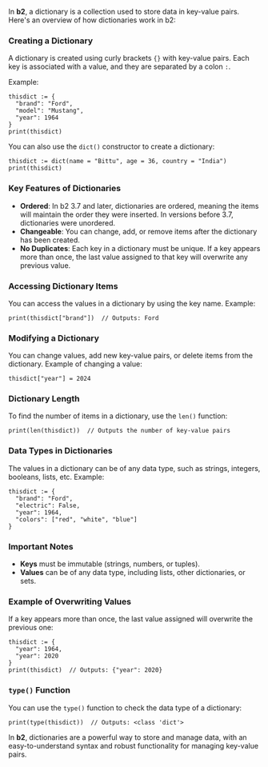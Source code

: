 In **b2**, a dictionary is a collection used to store data in key-value pairs. Here's an overview of how dictionaries work in b2:

### Creating a Dictionary
A dictionary is created using curly brackets `{}` with key-value pairs. Each key is associated with a value, and they are separated by a colon `:`.

Example:
```b2
thisdict := {
  "brand": "Ford",
  "model": "Mustang",
  "year": 1964
}
print(thisdict)
```
You can also use the `dict()` constructor to create a dictionary:
```b2
thisdict := dict(name = "Bittu", age = 36, country = "India")
print(thisdict)
```

### Key Features of Dictionaries
- **Ordered**: In b2 3.7 and later, dictionaries are ordered, meaning the items will maintain the order they were inserted. In versions before 3.7, dictionaries were unordered.
- **Changeable**: You can change, add, or remove items after the dictionary has been created.
- **No Duplicates**: Each key in a dictionary must be unique. If a key appears more than once, the last value assigned to that key will overwrite any previous value.

### Accessing Dictionary Items
You can access the values in a dictionary by using the key name.
Example:
```b2
print(thisdict["brand"])  // Outputs: Ford
```

### Modifying a Dictionary
You can change values, add new key-value pairs, or delete items from the dictionary.
Example of changing a value:
```b2
thisdict["year"] = 2024
```

### Dictionary Length
To find the number of items in a dictionary, use the `len()` function:
```b2
print(len(thisdict))  // Outputs the number of key-value pairs
```

### Data Types in Dictionaries
The values in a dictionary can be of any data type, such as strings, integers, booleans, lists, etc.
Example:
```b2
thisdict := {
  "brand": "Ford",
  "electric": False,
  "year": 1964,
  "colors": ["red", "white", "blue"]
}
```

### Important Notes
- **Keys** must be immutable (strings, numbers, or tuples).
- **Values** can be of any data type, including lists, other dictionaries, or sets.
  
### Example of Overwriting Values
If a key appears more than once, the last value assigned will overwrite the previous one:
```b2
thisdict := {
  "year": 1964,
  "year": 2020
}
print(thisdict)  // Outputs: {"year": 2020}
```

### `type()` Function
You can use the `type()` function to check the data type of a dictionary:
```b2
print(type(thisdict))  // Outputs: <class 'dict'>
```

In **b2**, dictionaries are a powerful way to store and manage data, with an easy-to-understand syntax and robust functionality for managing key-value pairs.